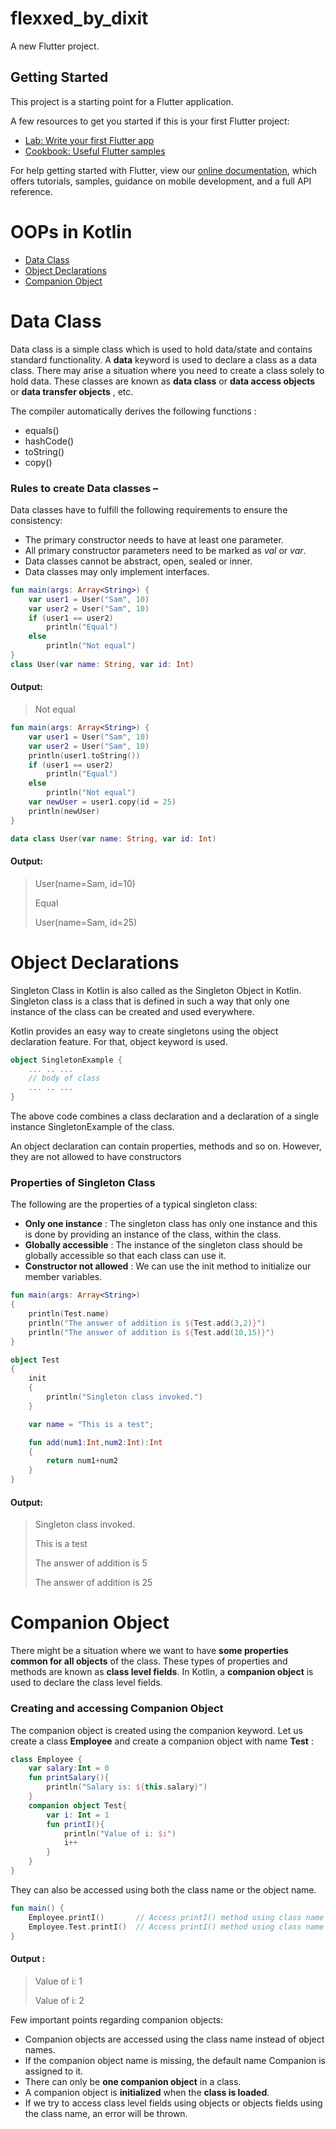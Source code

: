 # flexxed_by_dixit

A new Flutter project.

## Getting Started

This project is a starting point for a Flutter application.

A few resources to get you started if this is your first Flutter project:

- [Lab: Write your first Flutter app](https://flutter.dev/docs/get-started/codelab)
- [Cookbook: Useful Flutter samples](https://flutter.dev/docs/cookbook)

For help getting started with Flutter, view our
[online documentation](https://flutter.dev/docs), which offers tutorials,
samples, guidance on mobile development, and a full API reference.

# OOPs in Kotlin
* [Data Class](#-data-class)
* [Object Declarations](#-object-declarations)
* [Companion Object](#-companion-object)

# Data Class
Data class is a simple class which is used to hold data/state and contains standard functionality. A  **data**  keyword is used to declare a class as a data class. There may arise a situation where you need to create a class solely to hold data. These classes are known as  **data class**  or  **data access objects**  or  **data transfer objects** , etc.

The compiler automatically derives the following functions :

- equals()
- hashCode()
- toString()
- copy()

### **Rules to create Data classes –**

Data classes have to fulfill the following requirements to ensure the consistency:

- The primary constructor needs to have at least one parameter.
- All primary constructor parameters need to be marked as _val_ or _var_.
- Data classes cannot be abstract, open, sealed or inner.
- Data classes may only implement interfaces.

```kotlin
fun main(args: Array<String>) {
    var user1 = User("Sam", 10)
    var user2 = User("Sam", 10)
    if (user1 == user2)
        println("Equal")
    else
        println("Not equal")
}
class User(var name: String, var id: Int)
```


#### Output:
> Not equal

```kotlin
fun main(args: Array<String>) {
    var user1 = User("Sam", 10)
    var user2 = User("Sam", 10)
    println(user1.toString())
    if (user1 == user2)
        println("Equal")
    else
        println("Not equal")
    var newUser = user1.copy(id = 25)
    println(newUser)
}

data class User(var name: String, var id: Int)
```
#### Output:

> User(name=Sam, id=10)
>
> Equal
>
> User(name=Sam, id=25)

# Object Declarations

Singleton Class in Kotlin is also called as the Singleton Object in Kotlin. Singleton class is a class that is defined in such a way that only one instance of the class can be created and used everywhere.

Kotlin provides an easy way to create singletons using the object declaration feature. For that, object keyword is used.
```kotlin
object SingletonExample {
    ... .. ...
    // body of class
    ... .. ...
}
```


The above code combines a class declaration and a declaration of a single instance SingletonExample of the class.

An object declaration can contain properties, methods and so on. However, they are not allowed to have constructors

### **Properties of Singleton Class**

The following are the properties of a typical singleton class:

- **Only one instance** : The singleton class has only one instance and this is done by providing an instance of the class, within the class.
- **Globally accessible** : The instance of the singleton class should be globally accessible so that each class can use it.
- **Constructor not allowed** : We can use the init method to initialize our member variables.

```kotlin
fun main(args: Array<String>)
{
    println(Test.name)
    println("The answer of addition is ${Test.add(3,2)}")
    println("The answer of addition is ${Test.add(10,15)}")
}

object Test
{
    init
    {
        println("Singleton class invoked.")
    }

    var name = "This is a test";

    fun add(num1:Int,num2:Int):Int
    {
        return num1+num2
    }
}
```
#### Output:
> Singleton class invoked.
>
> This is a test
>
> The answer of addition is 5
>
> The answer of addition is 25

# Companion Object

There might be a situation where we want to have  **some properties common for all objects**  of the class. These types of properties and methods are known as  **class level fields**. In Kotlin, a  **companion object**  is used to declare the class level fields.

### **Creating and accessing Companion Object**

The companion object is created using the companion keyword. Let us create a class  **Employee**  and create a companion object with name  **Test** :

```kotlin
class Employee {
    var salary:Int = 0
    fun printSalary(){
        println("Salary is: ${this.salary}")
    }
    companion object Test{
        var i: Int = 1
        fun printI(){
            println("Value of i: $i")
            i++
        }
    }
}
```
They can also be accessed using both the class name or the object name.

```kotlin
fun main() {
    Employee.printI()       // Access printI() method using class name
    Employee.Test.printI()  // Access printI() method using class name and companion object name
}
```
#### Output : 
> Value of i: 1
>
> Value of i: 2

Few important points regarding companion objects:

- Companion objects are accessed using the class name instead of object names.
- If the companion object name is missing, the default name Companion is assigned to it.
- There can only be  **one companion object**  in a class.
- A companion object is  **initialized**  when the  **class is loaded**.
- If we try to access class level fields using objects or objects fields using the class name, an error will be thrown.
